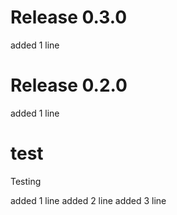 # Release 0.3.0

added 1 line


# Release 0.2.0

added 1 line


# test
Testing

added 1 line
added 2 line
added 3 line

